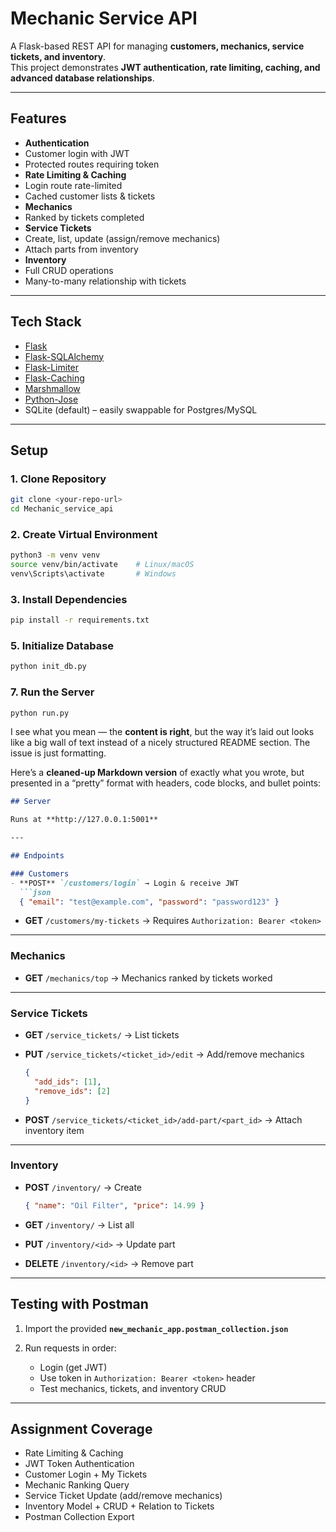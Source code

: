 # Mechanic Service API

A Flask-based REST API for managing **customers, mechanics, service tickets, and inventory**.  
This project demonstrates **JWT authentication, rate limiting, caching, and advanced database relationships**.

---

## Features

-  **Authentication**
  - Customer login with JWT
  - Protected routes requiring token
-  **Rate Limiting & Caching**
  - Login route rate-limited
  - Cached customer lists & tickets
-  **Mechanics**
  - Ranked by tickets completed
-  **Service Tickets**
  - Create, list, update (assign/remove mechanics)
  - Attach parts from inventory
-  **Inventory**
  - Full CRUD operations
  - Many-to-many relationship with tickets

---

## Tech Stack

- [Flask](https://flask.palletsprojects.com/)  
- [Flask-SQLAlchemy](https://flask-sqlalchemy.palletsprojects.com/)  
- [Flask-Limiter](https://flask-limiter.readthedocs.io/)  
- [Flask-Caching](https://flask-caching.readthedocs.io/)  
- [Marshmallow](https://marshmallow.readthedocs.io/)  
- [Python-Jose](https://python-jose.readthedocs.io/)  
- SQLite (default) – easily swappable for Postgres/MySQL  

---

## Setup

### 1. Clone Repository
```bash
git clone <your-repo-url>
cd Mechanic_service_api
```

### 2. Create Virtual Environment
```bash
python3 -m venv venv
source venv/bin/activate    # Linux/macOS
venv\Scripts\activate       # Windows
```

### 3. Install Dependencies
```bash
pip install -r requirements.txt
```

### 5. Initialize Database
```bash
python init_db.py
```

### 7. Run the Server
```bash
python run.py
```

I see what you mean — the **content is right**, but the way it’s laid out looks like a big wall of text instead of a nicely structured README section. The issue is just formatting.

Here’s a **cleaned-up Markdown version** of exactly what you wrote, but presented in a “pretty” format with headers, code blocks, and bullet points:

````markdown
## Server

Runs at **http://127.0.0.1:5001**

---

## Endpoints

### Customers
- **POST** `/customers/login` → Login & receive JWT  
  ```json
  { "email": "test@example.com", "password": "password123" }
````

* **GET** `/customers/my-tickets` → Requires `Authorization: Bearer <token>`

---

### Mechanics

* **GET** `/mechanics/top` → Mechanics ranked by tickets worked

---

### Service Tickets

* **GET** `/service_tickets/` → List tickets
* **PUT** `/service_tickets/<ticket_id>/edit` → Add/remove mechanics

  ```json
  {
    "add_ids": [1],
    "remove_ids": [2]
  }
  ```
* **POST** `/service_tickets/<ticket_id>/add-part/<part_id>` → Attach inventory item

---

### Inventory

* **POST** `/inventory/` → Create

  ```json
  { "name": "Oil Filter", "price": 14.99 }
  ```
* **GET** `/inventory/` → List all
* **PUT** `/inventory/<id>` → Update part
* **DELETE** `/inventory/<id>` → Remove part

---

## Testing with Postman

1. Import the provided **`new_mechanic_app.postman_collection.json`**
2. Run requests in order:

   * Login (get JWT)
   * Use token in `Authorization: Bearer <token>` header
   * Test mechanics, tickets, and inventory CRUD

---

## Assignment Coverage

*  Rate Limiting & Caching
*  JWT Token Authentication
*  Customer Login + My Tickets
*  Mechanic Ranking Query
*  Service Ticket Update (add/remove mechanics)
*  Inventory Model + CRUD + Relation to Tickets
*  Postman Collection Export
